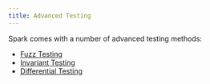 ```yaml
---
title: Advanced Testing
---
```


Spark comes with a number of advanced testing methods:

- [Fuzz Testing](./fuzz-testing)
- [Invariant Testing](./invariant-testing)
- [Differential Testing](./differential-ffi-testing)
